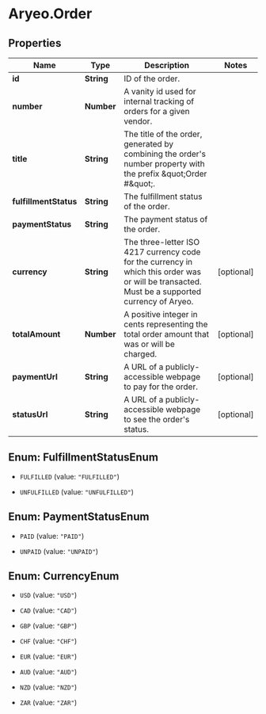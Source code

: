 # Aryeo.Order

## Properties

Name | Type | Description | Notes
------------ | ------------- | ------------- | -------------
**id** | **String** | ID of the order. | 
**number** | **Number** | A vanity id used for internal tracking of orders for a given vendor.  | 
**title** | **String** | The title of the order, generated by combining the order&#39;s number property with the prefix \&quot;Order #\&quot;.  | 
**fulfillmentStatus** | **String** | The fulfillment status of the order. | 
**paymentStatus** | **String** | The payment status of the order. | 
**currency** | **String** | The three-letter ISO 4217 currency code for the currency in which this order was or will be transacted. Must be a supported currency of Aryeo.  | [optional] 
**totalAmount** | **Number** | A positive integer in cents representing the total order amount that was or will be charged. | [optional] 
**paymentUrl** | **String** | A URL of a publicly-accessible webpage to pay for the order. | [optional] 
**statusUrl** | **String** | A URL of a publicly-accessible webpage to see the order&#39;s status. | [optional] 



## Enum: FulfillmentStatusEnum


* `FULFILLED` (value: `"FULFILLED"`)

* `UNFULFILLED` (value: `"UNFULFILLED"`)





## Enum: PaymentStatusEnum


* `PAID` (value: `"PAID"`)

* `UNPAID` (value: `"UNPAID"`)





## Enum: CurrencyEnum


* `USD` (value: `"USD"`)

* `CAD` (value: `"CAD"`)

* `GBP` (value: `"GBP"`)

* `CHF` (value: `"CHF"`)

* `EUR` (value: `"EUR"`)

* `AUD` (value: `"AUD"`)

* `NZD` (value: `"NZD"`)

* `ZAR` (value: `"ZAR"`)




